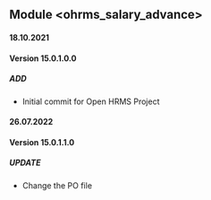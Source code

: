 ## Module <ohrms_salary_advance>

#### 18.10.2021
#### Version 15.0.1.0.0
##### ADD
- Initial commit for Open HRMS Project

#### 26.07.2022
#### Version 15.0.1.1.0
##### UPDATE
- Change the PO file